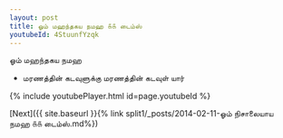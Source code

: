 ```yaml
---
layout: post
title: ஓம் மஹந்தகய நமஹ ௧௧ டைம்ஸ்
youtubeId: 4StuunfYzqk
---
```

 
 
 ஓம் மஹந்தகய நமஹ  
 
 -  மரணத்தின் கடவுளுக்கு மரணத்தின் கடவுள் யார் 
 
  
 
  
 
 
 
 
 
 


{% include youtubePlayer.html id=page.youtubeId %}
 
[Next]({{ site.baseurl }}{% link  split1/_posts/2014-02-11-ஓம் நிசாலையாய நமஹ ௧௧ டைம்ஸ்.md%})
 
